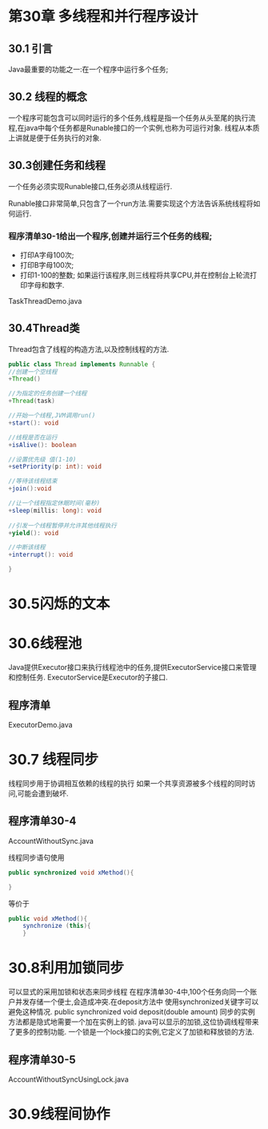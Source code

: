 # 第30章 多线程和并行程序设计
## 30.1 引言
Java最重要的功能之一:在一个程序中运行多个任务;

## 30.2 线程的概念
一个程序可能包含可以同时运行的多个任务,线程是指一个任务从头至尾的执行流程,在java中每个任务都是Runable接口的一个实例,也称为可运行对象.
线程从本质上讲就是便于任务执行的对象.

## 30.3创建任务和线程
一个任务必须实现Runable接口,任务必须从线程运行.

Runable接口非常简单,只包含了一个run方法.需要实现这个方法告诉系统线程将如何运行.

### 程序清单30-1给出一个程序,创建并运行三个任务的线程;
- 打印A字母100次;
- 打印B字母100次;
- 打印1-100的整数;
如果运行该程序,则三线程将共享CPU,并在控制台上轮流打印字母和数字.
 
TaskThreadDemo.java

## 30.4Thread类
Thread包含了线程的构造方法,以及控制线程的方法.

~~~ java
public class Thread implements Runnable {
//创建一个空线程
+Thread()

//为指定的任务创建一个线程
+Thread(task)

//开始一个线程,JVM调用run()
+start(): void

//线程是否在运行
+isAlive(): boolean

//设置优先级 值(1-10)
+setPriority(p: int): void 

//等待该线程结束
+join():void 

//让一个线程指定休眠时间(毫秒)
+sleep(millis: long): void
 
//引发一个线程暂停并允许其他线程执行
+yield(): void

//中断该线程
+interrupt(): void

}
~~~
# 30.5闪烁的文本

# 30.6线程池
Java提供Executor接口来执行线程池中的任务,提供ExecutorService接口来管理和控制任务.
ExecutorService是Executor的子接口.

## 程序清单
ExecutorDemo.java

# 30.7 线程同步
线程同步用于协调相互依赖的线程的执行
如果一个共享资源被多个线程的同时访问,可能会遭到破坏.
## 程序清单30-4
AccountWithoutSync.java

线程同步语句使用
~~~ java
public synchronized void xMethod(){

}
~~~
等价于
~~~ java
public void xMethod(){
    synchronize (this){
    }
~~~

# 30.8利用加锁同步
可以显式的采用加锁和状态来同步线程
在程序清单30-4中,100个任务向同一个账户并发存储一个便士,会造成冲突.在deposit方法中
使用synchronized关键字可以避免这种情况.
public synchronized void deposit(double amount)
同步的实例方法都是隐式地需要一个加在实例上的锁.
java可以显示的加锁,这位协调线程带来了更多的控制功能.
一个锁是一个lock接口的实例,它定义了加锁和释放锁的方法.

## 程序清单30-5
AccountWithoutSyncUsingLock.java

# 30.9线程间协作





